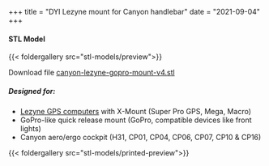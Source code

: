 +++
title = "DYI Lezyne mount for Canyon handlebar"
date = "2021-09-04"
+++

#### STL Model

{{< foldergallery src="stl-models/preview">}}

Download file [canyon-lezyne-gopro-mount-v4.stl](https://github.com/hayorov/website/blob/master/static/stl-models/canyon-lezyne-gopro-mount-v4.stl)

##### Designed for:

- [Lezyne GPS computers](https://ride.lezyne.com/collections/gps-devices-computers) with X-Mount (Super Pro GPS, Mega, Macro)
- GoPro-like quick release mount (GoPro, compatible devices like front lights)
- Canyon aero/ergo cockpit (H31, CP01, CP04, CP06, CP07, CP10 & CP16)

{{< foldergallery src="stl-models/printed-preview">}}